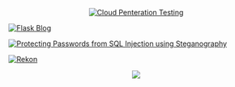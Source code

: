<p align="center">
<a href="https://github.com/Gronx16/Cloud_Penetration_Testing"><img title="Cloud Penteration Testing" src="https://github-readme-stats.vercel.app/api/pin/?username=Gronx16&repo=Cloud_Penetration_Testing&theme=algolia"></a>

<a href="https://github.com/Gronx16/Flask_Blog"><img title="Flask Blog" src="https://github-readme-stats.vercel.app/api/pin/?username=Gronx16&repo=Flask_Blog&theme=gotham"></a>

<a href="https://github.com/Gronx16/Protecting-Passwords-from-SQL-Injection-using-Steganography"><img title="Protecting Passwords from SQL Injection using Steganography" src="https://github-readme-stats.vercel.app/api/pin/?username=Gronx16&repo=Protecting-Passwords-from-SQL-Injection-using-Steganography&theme=midnight-purple"></a>

<a href="https://github.com/Gronx16/Rekon"><img title="Rekon" src="https://github-readme-stats.vercel.app/api/pin/?username=Gronx16&repo=Rekon&theme=blue-green"></a>
</p>


<p align="center">
<a href="https://hits.seeyoufarm.com"><img src="https://hits.seeyoufarm.com/api/count/incr/badge.svg?url=https%3A%2F%2Fgithub.com%2FGronx16%2Fgronx16&count_bg=%235DC60E&title_bg=%23B32C2C&icon=rss.svg&icon_color=%23159ABB&title=Visitors+Count&edge_flat=false"/></a></p>
